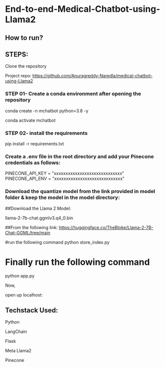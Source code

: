 # End-to-end-Medical-Chatbot-using-Llama2
## How to run?
## STEPS:
Clone the repository

Project repo: https://github.com/Anuragreddy-Naredla/medical-chatbot-using-Llama2

### STEP 01- Create a conda environment after opening the repository

conda create -n mchatbot python=3.8 -y

conda activate mchatbot

### STEP 02- install the requirements

pip install -r requirements.txt

### Create a .env file in the root directory and add your Pinecone credentials as follows:

PINECONE_API_KEY = "xxxxxxxxxxxxxxxxxxxxxxxxxxxxx"
PINECONE_API_ENV = "xxxxxxxxxxxxxxxxxxxxxxxxxxxxx"

### Download the quantize model from the link provided in model folder & keep the model in the model directory:
##Download the Llama 2 Model:

llama-2-7b-chat.ggmlv3.q4_0.bin


##From the following link:
https://huggingface.co/TheBloke/Llama-2-7B-Chat-GGML/tree/main

#run the following command
python store_index.py

# Finally run the following command
python app.py

Now,

open up localhost:

## Techstack Used:
Python

LangChain

Flask

Meta Llama2

Pinecone